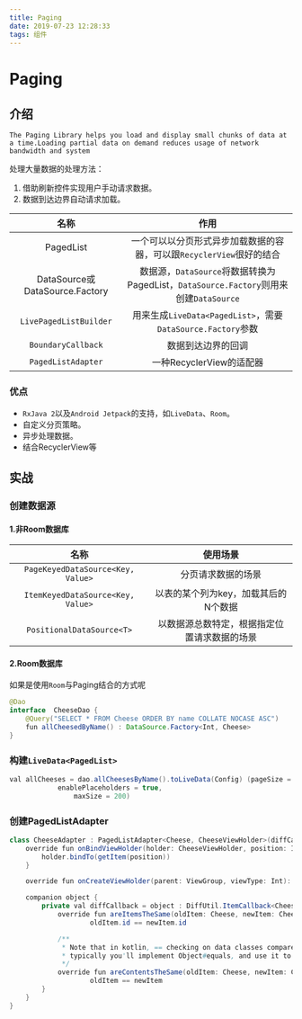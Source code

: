 ```yaml
---
title: Paging
date: 2019-07-23 12:28:33
tags: 组件
---
```


# Paging

## 介绍

```text
The Paging Library helps you load and display small chunks of data at a time.Loading partial data on demand reduces usage of network bandwidth and system
```

处理大量数据的处理方法：

1. 借助刷新控件实现用户手动请求数据。
2. 数据到达边界自动请求加载。

|名称|作用|
|:--:|:--:|
|PagedList|一个可以以分页形式异步加载数据的容器，可以跟`RecyclerView`很好的结合|
|DataSource或DataSource.Factory|数据源，`DataSource`将数据转换为PagedList，`DataSource.Factory`则用来创建`DataSource`|
|`LivePagedListBuilder`|用来生成`LiveData<PagedList>`，需要`DataSource.Factory`参数|
|`BoundaryCallback`|数据到达边界的回调|
|`PagedListAdapter`|一种RecyclerView的适配器|

### 优点

- `RxJava 2`以及`Android Jetpack`的支持，如`LiveData`、`Room`。
- 自定义分页策略。
- 异步处理数据。
- 结合RecyclerView等

## 实战

### 创建数据源

#### 1.非Room数据库

|名称|使用场景|
|:--:|:--:|
|`PageKeyedDataSource<Key, Value>`|分页请求数据的场景|
|`ItemKeyedDataSource<Key, Value>`|以表的某个列为key，加载其后的N个数据|
|`PositionalDataSource<T>`|以数据源总数特定，根据指定位置请求数据的场景|

#### 2.Room数据库

如果是使用`Room`与Paging结合的方式呢

```java
@Dao
interface  CheeseDao {
    @Query("SELECT * FROM Cheese ORDER BY name COLLATE NOCASE ASC")
    fun allCheesedByName() : DataSource.Factory<Int, Cheese>
}
```

### 构建`LiveData<PagedList>`

```java
val allCheeses = dao.allCheesesByName().toLiveData(Config) (pageSize = 30, 
            enablePlaceholders = true,
                maxSize = 200)
```

### 创建PagedListAdapter

```java
class CheeseAdapter : PagedListAdapter<Cheese, CheeseViewHolder>(diffCallback) {
    override fun onBindViewHolder(holder: CheeseViewHolder, position: Int) {
        holder.bindTo(getItem(position))
    }

    override fun onCreateViewHolder(parent: ViewGroup, viewType: Int): CheeseViewHolder = CheeseViewHolder(parent)

    companion object {
        private val diffCallback = object : DiffUtil.ItemCallback<Cheese>() {
            override fun areItemsTheSame(oldItem: Cheese, newItem: Cheese): Boolean =
                    oldItem.id == newItem.id

            /**
             * Note that in kotlin, == checking on data classes compares all contents, but in Java,
             * typically you'll implement Object#equals, and use it to compare object contents.
             */
            override fun areContentsTheSame(oldItem: Cheese, newItem: Cheese): Boolean =
                    oldItem == newItem
        }
    }
}
```